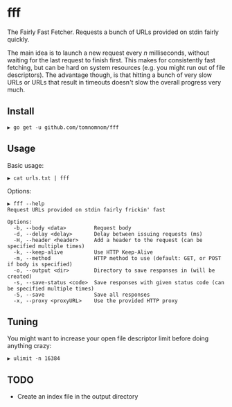 # fff

The Fairly Fast Fetcher. Requests a bunch of URLs provided on stdin fairly quickly.

The main idea is to launch a new request every $n$ milliseconds, without waiting
for the last request to finish first. This makes for consistently fast fetching,
but can be hard on system resources (e.g. you might run out of file descriptors).
The advantage though, is that hitting a bunch of very slow URLs or URLs that
result in timeouts doesn't slow the overall progress very much.

## Install

```
▶ go get -u github.com/tomnomnom/fff
```

## Usage

Basic usage:
```
▶ cat urls.txt | fff
```

Options:

```
▶ fff --help
Request URLs provided on stdin fairly frickin' fast

Options:
  -b, --body <data>         Request body
  -d, --delay <delay>       Delay between issuing requests (ms)
  -H, --header <header>     Add a header to the request (can be specified multiple times)
  -k, --keep-alive          Use HTTP Keep-Alive
  -m, --method              HTTP method to use (default: GET, or POST if body is specified)
  -o, --output <dir>        Directory to save responses in (will be created)
  -s, --save-status <code>  Save responses with given status code (can be specified multiple times)
  -S, --save                Save all responses
  -x, --proxy <proxyURL>    Use the provided HTTP proxy
```

## Tuning
You might want to increase your open file descriptor limit before doing anything crazy:

```
▶ ulimit -n 16384
```

## TODO

* Create an index file in the output directory
